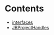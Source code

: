 

# Contents
- [interfaces](/docs/v4/api/project-handles/interfaces)
- [JBProjectHandles](JBProjectHandles.sol/contract.JBProjectHandles.md)
